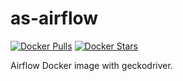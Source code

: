 # as-airflow

[![Docker Pulls](https://img.shields.io/docker/pulls/almiavicas/as-airflow.svg)](https://hub.docker.com/r/almiavicas/as-airflow)
[![Docker Stars](https://img.shields.io/docker/stars/almiavicas/as-airflow.svg)](https://hub.docker.com/r/almiavicas/as-airflow)

Airflow Docker image with geckodriver.
